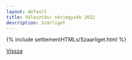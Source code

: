 ```yaml
---
layout: default
title: Választási névjegyzék 2022
description: Szárliget
---
```


{% include settlementHTMLs/Szaarliget.html %}

[Vissza](./)
